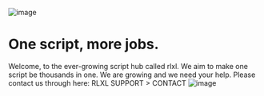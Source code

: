![image](https://github.com/FlyingNalas/rlxl/assets/139919935/fd08107e-a504-4fb3-9240-f54b9266e854)

# One script, more jobs.
Welcome, to the ever-growing script hub called rlxl. 
We aim to make one script be thousands in one. We are growing and we need your help.
Please contact us through here:
RLXL SUPPORT > CONTACT
![image](https://github.com/FlyingNalas/rlxl/assets/139919935/17afc66f-f18f-41b6-8632-b2224e6d1432)

